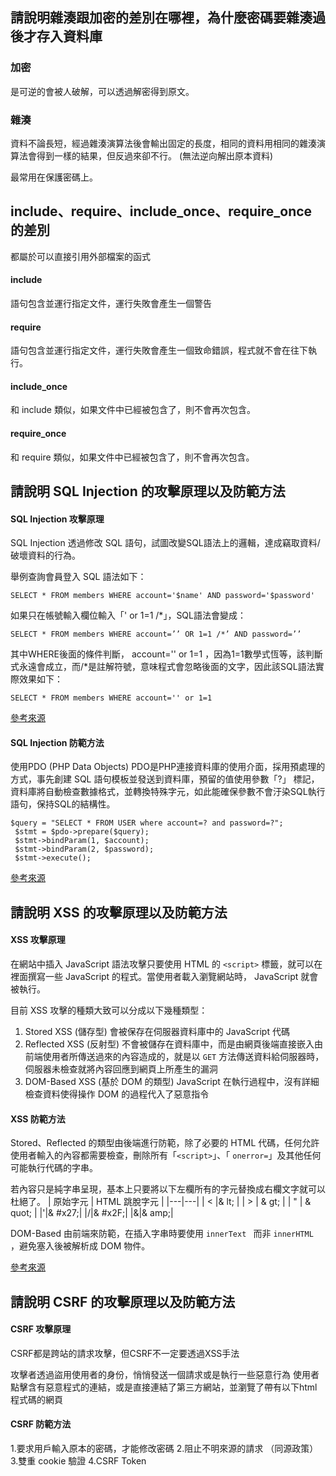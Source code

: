 ## 請說明雜湊跟加密的差別在哪裡，為什麼密碼要雜湊過後才存入資料庫

### 加密
是可逆的會被人破解，可以透過解密得到原文。

### 雜湊
資料不論長短，經過雜湊演算法後會輸出固定的長度，相同的資料用相同的雜湊演算法會得到一樣的結果，但反過來卻不行。 (無法逆向解出原本資料)

最常用在保護密碼上。


## include、require、include_once、require_once 的差別
都屬於可以直接引用外部檔案的函式


#### include
語句包含並運行指定文件，運行失敗會產生一個警告
#### require
語句包含並運行指定文件，運行失敗會產生一個致命錯誤，程式就不會在往下執行。
#### include_once
和 include 類似，如果文件中已經被包含了，則不會再次包含。
#### require_once
和 require 類似，如果文件中已經被包含了，則不會再次包含。



## 請說明 SQL Injection 的攻擊原理以及防範方法

#### SQL Injection 攻擊原理
SQL Injection 透過修改 SQL 語句，試圖改變SQL語法上的邏輯，達成竊取資料/破壞資料的行為。

舉例查詢會員登入 SQL 語法如下：
```
SELECT * FROM members WHERE account='$name' AND password='$password'
```
如果只在帳號輸入欄位輸入「' or 1=1 /*」，SQL語法會變成：
```
SELECT * FROM members WHERE account=’’ OR 1=1 /*’ AND password=’’
```
其中WHERE後面的條件判斷， account='' or 1=1 ，因為1=1數學式恆等，該判斷式永遠會成立，而/*是註解符號，意味程式會忽略後面的文字，因此該SQL語法實際效果如下：
```
SELECT * FROM members WHERE account='' or 1=1
```

[參考來源](https://vbjc5275.medium.com/sql-injection%E5%8E%9F%E7%90%86%E5%8F%8A%E7%AF%84%E4%BE%8B-74d90d7e8962)

#### SQL Injection 防範方法
使用PDO (PHP Data Objects)
PDO是PHP連接資料庫的使用介面，採用預處理的方式，事先創建 SQL 語句模板並發送到資料庫，預留的值使用參數「?」 標記，資料庫將自動檢查數據格式，並轉換特殊字元，如此能確保參數不會汙染SQL執行語句，保持SQL的結構性。
```
$query = "SELECT * FROM USER where account=? and password=?";
 $stmt = $pdo->prepare($query);
 $stmt->bindParam(1, $account);
 $stmt->bindParam(2, $password);
 $stmt->execute();
```

[參考來源](https://vbjc5275.medium.com/sql-injection%E5%8E%9F%E7%90%86%E5%8F%8A%E7%AF%84%E4%BE%8B-74d90d7e8962)

## 請說明 XSS 的攻擊原理以及防範方法

####  XSS 攻擊原理
在網站中插入 JavaScript 語法攻擊只要使用 HTML 的 `<script>` 標籤，就可以在裡面撰寫一些 JavaScript 的程式。當使用者載入瀏覽網站時， JavaScript 就會被執行。

目前 XSS 攻擊的種類大致可以分成以下幾種類型：
1. Stored XSS (儲存型)
會被保存在伺服器資料庫中的 JavaScript 代碼
2. Reflected XSS (反射型)
不會被儲存在資料庫中，而是由網頁後端直接嵌入由前端使用者所傳送過來的內容造成的，就是以 `GET` 方法傳送資料給伺服器時，伺服器未檢查就將內容回應到網頁上所產生的漏洞
3. DOM-Based XSS (基於 DOM 的類型)
JavaScript 在執行過程中，沒有詳細檢查資料使得操作 DOM 的過程代入了惡意指令

####  XSS 防範方法
Stored、Reflected 的類型由後端進行防範，除了必要的 HTML 代碼，任何允許使用者輸入的內容都需要檢查，刪除所有「`<script>`」、「 `onerror=`」及其他任何可能執行代碼的字串。

若內容只是純字串呈現，基本上只要將以下左欄所有的字元替換成右欄文字就可以杜絕了。
|  原始字元 |  HTML 跳脫字元 | 
|---|---|
| <  |& lt;   | 
| >  | & gt;  | 
| "  |  & quot; | 
|'|& #x27;|
|/|& #x2F;|
|&|& amp;|

DOM-Based 由前端來防範，在插入字串時要使用 `innerText ` 而非 `innerHTML `，避免塞入後被解析成 DOM 物件。


[參考來源](https://forum.gamer.com.tw/Co.php?bsn=60292&sn=11267)

## 請說明 CSRF 的攻擊原理以及防範方法

####   CSRF 攻擊原理
CSRF都是跨站的請求攻擊，但CSRF不一定要透過XSS手法

攻擊者透過盜用使用者的身份，悄悄發送一個請求或是執行一些惡意行為
使用者點擊含有惡意程式的連結，或是直接連結了第三方網站，並瀏覽了帶有以下html程式碼的網頁


####   CSRF 防範方法
1.要求用戶輸入原本的密碼，才能修改密碼
2.阻止不明來源的請求 （同源政策）
3.雙重 cookie 驗證
4.CSRF Token
